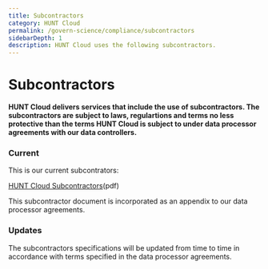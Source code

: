 ```yaml
---
title: Subcontractors
category: HUNT Cloud
permalink: /govern-science/compliance/subcontractors
sidebarDepth: 1
description: HUNT Cloud uses the following subcontractors.
---
```


# Subcontractors

**HUNT Cloud delivers services that include the use of subcontractors. The subcontractors are subject to laws, regulartions and terms no less protective than the terms HUNT Cloud is subject to under data processor agreements with our data controllers.**

### Current 

This is our current subcontrators:

[HUNT Cloud Subcontractors](https://assets.hdc.ntnu.no/assets/governance/hunt-cloud-subcontractors.pdf)(pdf)

This subcontractor document is incorporated as an appendix to our data processor agreements.

### Updates

The subcontractors specifications will be updated from time to time in accordance with terms specified in the data processor agreements.


